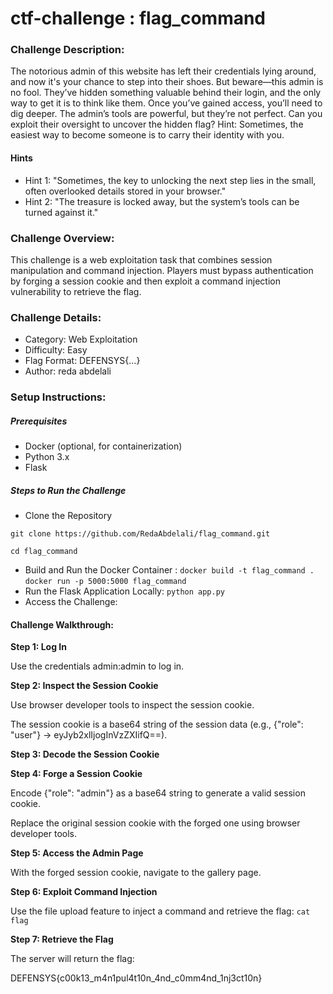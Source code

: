 # ctf-challenge : flag_command
### Challenge Description:

The notorious admin of this website has left their credentials lying around, and now it's your chance to step into their shoes. But beware—this admin is no fool. They’ve hidden something valuable behind their login, and the only way to get it is to think like them.
Once you’ve gained access, you’ll need to dig deeper. The admin’s tools are powerful, but they’re not perfect. Can you exploit their oversight to uncover the hidden flag?
Hint: Sometimes, the easiest way to become someone is to carry their identity with you.

#### Hints

- Hint 1: "Sometimes, the key to unlocking the next step lies in the small, often overlooked details stored in your browser."
- Hint 2: "The treasure is locked away, but the system’s tools can be turned against it."

### Challenge Overview:

This challenge is a web exploitation task that combines session manipulation and command injection. Players must bypass authentication by forging a session cookie and then exploit a command injection vulnerability to retrieve the flag.

### Challenge Details:
- Category: Web Exploitation
- Difficulty: Easy
- Flag Format: DEFENSYS{...}
- Author: reda abdelali

### Setup Instructions:
##### Prerequisites
- Docker (optional, for containerization)
- Python 3.x
- Flask

##### Steps to Run the Challenge
- Clone the Repository
```
git clone https://github.com/RedaAbdelali/flag_command.git
  
cd flag_command
```
- Build and Run the Docker Container :
``
    docker build -t flag_command .
``
``
  docker run -p 5000:5000 flag_command
``
- Run the Flask Application Locally:
``
    python app.py
``
- Access the Challenge:

#### Challenge Walkthrough:
**Step 1: Log In**

  Use the credentials admin:admin to log in.

**Step 2: Inspect the Session Cookie**

  Use browser developer tools to inspect the session cookie.

  The session cookie is a base64 string of the session data (e.g., {"role": "user"} → eyJyb2xlIjogInVzZXIifQ==).

**Step 3: Decode the Session Cookie**

**Step 4: Forge a Session Cookie**

  Encode {"role": "admin"} as a base64 string to generate a valid session cookie.

  Replace the original session cookie with the forged one using browser developer tools.

**Step 5: Access the Admin Page**

  With the forged session cookie, navigate to the gallery page.

**Step 6: Exploit Command Injection**

  Use the file upload feature to inject a command and retrieve the flag:
``
    cat flag
``

**Step 7: Retrieve the Flag**

  The server will return the flag:

  DEFENSYS{c00k13_m4n1pul4t10n_4nd_c0mm4nd_1nj3ct10n}
